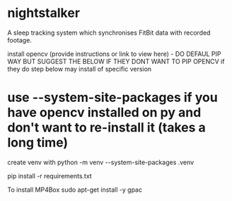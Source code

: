 # nightstalker
A sleep tracking system which synchronises FitBit data with recorded footage.

install opencv (provide instructions or link to view here) - DO DEFAUL PIP WAY BUT SUGGEST THE BELOW IF THEY DONT WANT TO PIP OPENCV
if they do step below may install of specific version
# use --system-site-packages if you have opencv installed on py and don't want to re-install it (takes a long time)
create venv with python -m venv --system-site-packages .venv

pip install -r requirements.txt

To install MP4Box
sudo apt-get install -y gpac
